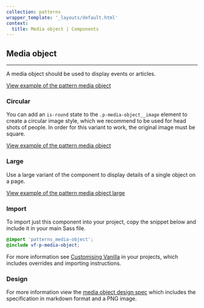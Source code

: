 ```yaml
---
collection: patterns
wrapper_template: '_layouts/default.html'
context:
  title: Media object | Components
---
```


## Media object

<hr>

A media object should be used to display events or articles.

<a href="/examples/patterns/media-object/media-object/" class="js-example">
View example of the pattern media object
</a>

### Circular

You can add an `is-round` state to the `.p-media-object__image` element to create a circular image style, which we recommend to be used for head shots of people. In order for this variant to work, the original image must be square.

<a href="/examples/patterns/media-object/media-object-circ-img/" class="js-example">
View example of the pattern media object
</a>

### Large

Use a large variant of the component to display details of a single object on a page.

<a href="/examples/patterns/media-object/media-object-large/" class="js-example">
View example of the pattern media object large
</a>

### Import

To import just this component into your project, copy the snippet below and include it in your main Sass file.

```scss
@import 'patterns_media-object';
@include vf-p-media-object;
```

For more information see [Customising Vanilla](/customising-vanilla/) in your projects, which includes overrides and importing instructions.

### Design

For more information view the [media object design spec](https://github.com/ubuntudesign/vanilla-design/tree/master/Media%20object) which includes the specification in markdown format and a PNG image.
